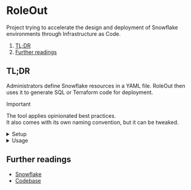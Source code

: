 # RoleOut

Project trying to accelerate the design and deployment of Snowflake environments through Infrastructure as Code.

1. [TL;DR](#tldr)
1. [Further readings](#further-readings)

## TL;DR

Administrators define Snowflake resources in a YAML file. RoleOut then uses it to generate SQL or Terraform code for
deployment.

> [!important]
> The tool applies opinionated best practices.<br/>
> It also comes with its own naming convention, but it can be tweaked.

<details>
  <summary>Setup</summary>

```sh
# Mac OS X
curl -C '-' -LfSO --url 'https://github.com/Snowflake-Labs/roleout/releases/download/v2.0.1/Roleout-2.0.1-arm64.dmg' \
&& sudo installer -pkg 'Roleout-2.0.1-arm64.dmg' -target '/' \
&& sudo xattr -r -d 'com.apple.quarantine' '/Applications/Roleout.app' \
&& curl -C '-' -LfS --url 'https://github.com/Snowflake-Labs/roleout/releases/download/v2.0.1/roleout-cli-macos' \
     --output "$HOME/bin/roleout-cli" \
&& chmod 'u+x' "$HOME/bin/roleout-cli" \
&& xattr -d 'com.apple.quarantine' "$HOME/bin/roleout-cli"

# Configure access
export SNOWFLAKE_ACCOUNT='ab01234.eu-west-1' \
  SNOWFLAKE_USER='DIANE' SNOWFLAKE_PRIVATE_KEY_PATH='some-private-key-path' \
  SNOWFLAKE_WAREHOUSE='DEV_DIANE_WH' SNOWFLAKE_ROLE='ACCOUNTADMIN'
```

</details>

<details>
  <summary>Usage</summary>

```sh
# Load objects from Snowflake
roleout-cli snowflake populateProject -o 'my_config.yml'

# Update existing configurations
roleout-cli snowflake populateProject -c 'my_config.yml' -o 'my_new_config.yml'

# Import existing objects that are defined in the configuration
roleout-cli terraform import -c 'my_config.yml'
# Just write the `terraform import` commands to a file instead of running them
roleout-cli terraform import -c 'my_config.yml' --output 'my_import_commands.sh'
```

</details>

<!-- Uncomment if used
<details>
  <summary>Real world use cases</summary>

```sh
```

</details>
-->

## Further readings

- [Snowflake]
- [Codebase]

<!--
  Reference
  ═╬═Time══
  -->

<!-- In-article sections -->
<!-- Knowledge base -->
[Snowflake]: README.md

<!-- Files -->
<!-- Upstream -->
[Codebase]: https://github.com/Snowflake-Labs/roleout

<!-- Others -->
